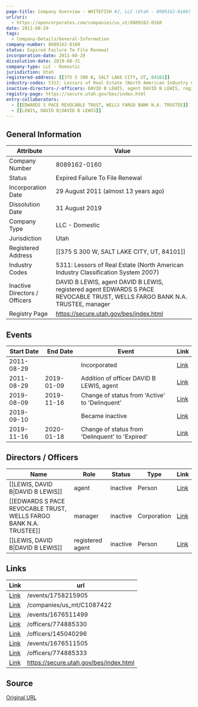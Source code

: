 ```yaml
---
page-title: Company Overview - WHITEFISH #J, LLC (Utah - 8089162-0160)
url/uri:
  - https://opencorporates.com/companies/us_ut/8089162-0160
date: 2011-08-29
tags:
  - Company-Details/General-Information
company-number: 8089162-0160
status: Expired Failure To File Renewal
incorporation-date: 2011-08-29
dissolution-date: 2019-08-31
company-type: LLC - Domestic
jurisdiction: Utah
registered-address: [[375 S 300 W, SALT LAKE CITY, UT, 84101]]
industry-codes: 5311: Lessors of Real Estate (North American Industry Classification System 2007)
inactive-directors-/-officers: DAVID B LEWIS, agent DAVID B LEWIS, registered agent EDWARDS S PACE REVOCABLE TRUST, WELLS FARGO BANK N.A. TRUSTEE, manager
registry-page: https://secure.utah.gov/bes/index.html
entry-collaborators:
  - [[EDWARDS S PACE REVOCABLE TRUST, WELLS FARGO BANK N.A. TRUSTEE]]
  - [[LEWIS, DAVID B|DAVID B LEWIS]]
---
```


## General Information
| Attribute          | Value                                       |
|--------------------|---------------------------------------------|
| Company Number     | 8089162-0160                                |
| Status             | Expired Failure To File Renewal             |
| Incorporation Date | 29 August 2011 (almost 13 years ago)        |
| Dissolution Date   | 31 August 2019                              |
| Company Type       | LLC - Domestic                              |
| Jurisdiction       | Utah                                        |
| Registered Address | [[375 S 300 W, SALT LAKE CITY, UT, 84101]]  |
| Industry Codes     | 5311: Lessors of Real Estate (North American Industry Classification System 2007) |
| Inactive Directors / Officers | DAVID B LEWIS, agent DAVID B LEWIS, registered agent EDWARDS S PACE REVOCABLE TRUST, WELLS FARGO BANK N.A. TRUSTEE, manager |
| Registry Page      | https://secure.utah.gov/bes/index.html      |

## Events

| Start Date | End Date   | Event                                                   | Link |
|------------|------------|-------------------------------------------------------|------|
| 2011-08-29 |            | Incorporated                                            | [Link](https://opencorporates.com/events/593258744) |
| 2011-08-29 | 2019-01-09 | Addition of officer DAVID B LEWIS, agent                | [Link](https://opencorporates.com/events/593258702) |
| 2019-08-09 | 2019-11-16 | Change of status from 'Active' to 'Delinquent'          | [Link](https://opencorporates.com/events/1676511505) |
| 2019-09-10 |            | Became inactive                                         | [Link](https://opencorporates.com/events/1676511499) |
| 2019-11-16 | 2020-01-18 | Change of status from 'Delinquent' to 'Expired'         | [Link](https://opencorporates.com/events/1758215905) |

## Directors / Officers
| Name                 | Role            | Status     | Type        | Link |
|----------------------|-----------------|------------|-------------|------|
| [[LEWIS, DAVID B\|DAVID B LEWIS]] | agent           | inactive   | Person      | [Link](https://opencorporates.com/officers/145040296) |
| [[EDWARDS S PACE REVOCABLE TRUST, WELLS FARGO BANK N.A. TRUSTEE]] | manager         | inactive   | Corporation | [Link](https://opencorporates.com/officers/774885330) |
| [[LEWIS, DAVID B\|DAVID B LEWIS]] | registered agent | inactive   | Person      | [Link](https://opencorporates.com/officers/774885333) |

## Links
| Link   | url                            
|--------|--------------------------------|
| [Link](/events/1758215905) |/events/1758215905            |
| [Link](/companies/us_mt/C1087422) |/companies/us_mt/C1087422     |
| [Link](/events/1676511499) |/events/1676511499            |
| [Link](/officers/774885330) |/officers/774885330           |
| [Link](/officers/145040296) |/officers/145040296           |
| [Link](/events/1676511505) |/events/1676511505            |
| [Link](/officers/774885333) |/officers/774885333           |
| [Link](https://secure.utah.gov/bes/index.html) |https://secure.utah.gov/bes/index.html|

## Source
[Original URL](https://opencorporates.com/companies/us_ut/8089162-0160)
